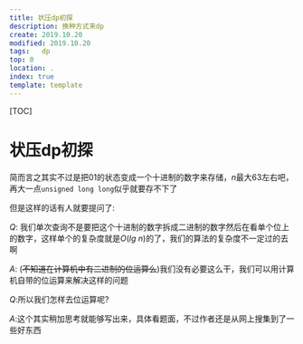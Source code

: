 ```yaml
---
title: 状压dp初探
description: 换种方式来dp
create: 2019.10.20
modified: 2019.10.20
tags:   dp
top: 0
location: .
index: true
template: template
---
```


[TOC]

# 状压dp初探

简而言之其实不过是把$01$的状态变成一个十进制的数字来存储，$n$最大$63$左右吧，再大一点`unsigned long long`似乎就要存不下了

但是这样的话有人就要提问了:

$Q$: 我们单次查询不是要把这个十进制的数字拆成二进制的数字然后在看单个位上的数字，这样单个的复杂度就是$O(lg \ n)$的了，我们的算法的复杂度不一定过的去啊

$A$: (~~不知道在计算机中有二进制的位运算么~~)我们没有必要这么干，我们可以用计算机自带的位运算来解决这样的问题

$Q$:所以我们怎样去位运算呢?

$A$:这个其实稍加思考就能够写出来，具体看题面，不过作者还是从网上搜集到了一些好东西



